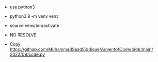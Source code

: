 - use python3
- python3.9 -m venv venv
- source venv/bin/activate

- NO RESOLVE 
- Copy https://github.com/MuhammadSaadSiddique/AdventofCode/blob/main/2022/09/code.py
